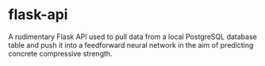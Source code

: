 # flask-api

A rudimentary Flask API used to pull data from a local PostgreSQL database table and push it into a feedforward neural network in the aim of predicting concrete compressive strength. 
